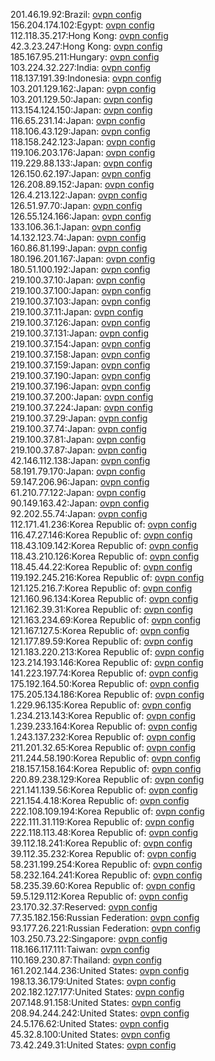 201.46.19.92:Brazil: [ovpn config](vpn/201_46_19_92.ovpn)  
156.204.174.102:Egypt: [ovpn config](vpn/156_204_174_102.ovpn)  
112.118.35.217:Hong Kong: [ovpn config](vpn/112_118_35_217.ovpn)  
42.3.23.247:Hong Kong: [ovpn config](vpn/42_3_23_247.ovpn)  
185.167.95.211:Hungary: [ovpn config](vpn/185_167_95_211.ovpn)  
103.224.32.227:India: [ovpn config](vpn/103_224_32_227.ovpn)  
118.137.191.39:Indonesia: [ovpn config](vpn/118_137_191_39.ovpn)  
103.201.129.162:Japan: [ovpn config](vpn/103_201_129_162.ovpn)  
103.201.129.50:Japan: [ovpn config](vpn/103_201_129_50.ovpn)  
113.154.124.150:Japan: [ovpn config](vpn/113_154_124_150.ovpn)  
116.65.231.14:Japan: [ovpn config](vpn/116_65_231_14.ovpn)  
118.106.43.129:Japan: [ovpn config](vpn/118_106_43_129.ovpn)  
118.158.242.123:Japan: [ovpn config](vpn/118_158_242_123.ovpn)  
119.106.203.176:Japan: [ovpn config](vpn/119_106_203_176.ovpn)  
119.229.88.133:Japan: [ovpn config](vpn/119_229_88_133.ovpn)  
126.150.62.197:Japan: [ovpn config](vpn/126_150_62_197.ovpn)  
126.208.89.152:Japan: [ovpn config](vpn/126_208_89_152.ovpn)  
126.4.213.122:Japan: [ovpn config](vpn/126_4_213_122.ovpn)  
126.51.97.70:Japan: [ovpn config](vpn/126_51_97_70.ovpn)  
126.55.124.166:Japan: [ovpn config](vpn/126_55_124_166.ovpn)  
133.106.36.1:Japan: [ovpn config](vpn/133_106_36_1.ovpn)  
14.132.123.74:Japan: [ovpn config](vpn/14_132_123_74.ovpn)  
160.86.81.199:Japan: [ovpn config](vpn/160_86_81_199.ovpn)  
180.196.201.167:Japan: [ovpn config](vpn/180_196_201_167.ovpn)  
180.51.100.192:Japan: [ovpn config](vpn/180_51_100_192.ovpn)  
219.100.37.10:Japan: [ovpn config](vpn/219_100_37_10.ovpn)  
219.100.37.100:Japan: [ovpn config](vpn/219_100_37_100.ovpn)  
219.100.37.103:Japan: [ovpn config](vpn/219_100_37_103.ovpn)  
219.100.37.11:Japan: [ovpn config](vpn/219_100_37_11.ovpn)  
219.100.37.126:Japan: [ovpn config](vpn/219_100_37_126.ovpn)  
219.100.37.131:Japan: [ovpn config](vpn/219_100_37_131.ovpn)  
219.100.37.154:Japan: [ovpn config](vpn/219_100_37_154.ovpn)  
219.100.37.158:Japan: [ovpn config](vpn/219_100_37_158.ovpn)  
219.100.37.159:Japan: [ovpn config](vpn/219_100_37_159.ovpn)  
219.100.37.190:Japan: [ovpn config](vpn/219_100_37_190.ovpn)  
219.100.37.196:Japan: [ovpn config](vpn/219_100_37_196.ovpn)  
219.100.37.200:Japan: [ovpn config](vpn/219_100_37_200.ovpn)  
219.100.37.224:Japan: [ovpn config](vpn/219_100_37_224.ovpn)  
219.100.37.29:Japan: [ovpn config](vpn/219_100_37_29.ovpn)  
219.100.37.74:Japan: [ovpn config](vpn/219_100_37_74.ovpn)  
219.100.37.81:Japan: [ovpn config](vpn/219_100_37_81.ovpn)  
219.100.37.87:Japan: [ovpn config](vpn/219_100_37_87.ovpn)  
42.146.112.138:Japan: [ovpn config](vpn/42_146_112_138.ovpn)  
58.191.79.170:Japan: [ovpn config](vpn/58_191_79_170.ovpn)  
59.147.206.96:Japan: [ovpn config](vpn/59_147_206_96.ovpn)  
61.210.77.122:Japan: [ovpn config](vpn/61_210_77_122.ovpn)  
90.149.163.42:Japan: [ovpn config](vpn/90_149_163_42.ovpn)  
92.202.55.74:Japan: [ovpn config](vpn/92_202_55_74.ovpn)  
112.171.41.236:Korea Republic of: [ovpn config](vpn/112_171_41_236.ovpn)  
116.47.27.146:Korea Republic of: [ovpn config](vpn/116_47_27_146.ovpn)  
118.43.109.142:Korea Republic of: [ovpn config](vpn/118_43_109_142.ovpn)  
118.43.210.126:Korea Republic of: [ovpn config](vpn/118_43_210_126.ovpn)  
118.45.44.22:Korea Republic of: [ovpn config](vpn/118_45_44_22.ovpn)  
119.192.245.216:Korea Republic of: [ovpn config](vpn/119_192_245_216.ovpn)  
121.125.216.7:Korea Republic of: [ovpn config](vpn/121_125_216_7.ovpn)  
121.160.96.134:Korea Republic of: [ovpn config](vpn/121_160_96_134.ovpn)  
121.162.39.31:Korea Republic of: [ovpn config](vpn/121_162_39_31.ovpn)  
121.163.234.69:Korea Republic of: [ovpn config](vpn/121_163_234_69.ovpn)  
121.167.127.5:Korea Republic of: [ovpn config](vpn/121_167_127_5.ovpn)  
121.177.89.59:Korea Republic of: [ovpn config](vpn/121_177_89_59.ovpn)  
121.183.220.213:Korea Republic of: [ovpn config](vpn/121_183_220_213.ovpn)  
123.214.193.146:Korea Republic of: [ovpn config](vpn/123_214_193_146.ovpn)  
141.223.197.74:Korea Republic of: [ovpn config](vpn/141_223_197_74.ovpn)  
175.192.164.50:Korea Republic of: [ovpn config](vpn/175_192_164_50.ovpn)  
175.205.134.186:Korea Republic of: [ovpn config](vpn/175_205_134_186.ovpn)  
1.229.96.135:Korea Republic of: [ovpn config](vpn/1_229_96_135.ovpn)  
1.234.213.143:Korea Republic of: [ovpn config](vpn/1_234_213_143.ovpn)  
1.239.233.164:Korea Republic of: [ovpn config](vpn/1_239_233_164.ovpn)  
1.243.137.232:Korea Republic of: [ovpn config](vpn/1_243_137_232.ovpn)  
211.201.32.65:Korea Republic of: [ovpn config](vpn/211_201_32_65.ovpn)  
211.244.58.190:Korea Republic of: [ovpn config](vpn/211_244_58_190.ovpn)  
218.157.158.164:Korea Republic of: [ovpn config](vpn/218_157_158_164.ovpn)  
220.89.238.129:Korea Republic of: [ovpn config](vpn/220_89_238_129.ovpn)  
221.141.139.56:Korea Republic of: [ovpn config](vpn/221_141_139_56.ovpn)  
221.154.4.18:Korea Republic of: [ovpn config](vpn/221_154_4_18.ovpn)  
222.108.109.194:Korea Republic of: [ovpn config](vpn/222_108_109_194.ovpn)  
222.111.31.119:Korea Republic of: [ovpn config](vpn/222_111_31_119.ovpn)  
222.118.113.48:Korea Republic of: [ovpn config](vpn/222_118_113_48.ovpn)  
39.112.18.241:Korea Republic of: [ovpn config](vpn/39_112_18_241.ovpn)  
39.112.35.232:Korea Republic of: [ovpn config](vpn/39_112_35_232.ovpn)  
58.231.199.254:Korea Republic of: [ovpn config](vpn/58_231_199_254.ovpn)  
58.232.164.241:Korea Republic of: [ovpn config](vpn/58_232_164_241.ovpn)  
58.235.39.60:Korea Republic of: [ovpn config](vpn/58_235_39_60.ovpn)  
59.5.129.112:Korea Republic of: [ovpn config](vpn/59_5_129_112.ovpn)  
23.170.32.37:Reserved: [ovpn config](vpn/23_170_32_37.ovpn)  
77.35.182.156:Russian Federation: [ovpn config](vpn/77_35_182_156.ovpn)  
93.177.26.221:Russian Federation: [ovpn config](vpn/93_177_26_221.ovpn)  
103.250.73.22:Singapore: [ovpn config](vpn/103_250_73_22.ovpn)  
118.166.117.111:Taiwan: [ovpn config](vpn/118_166_117_111.ovpn)  
110.169.230.87:Thailand: [ovpn config](vpn/110_169_230_87.ovpn)  
161.202.144.236:United States: [ovpn config](vpn/161_202_144_236.ovpn)  
198.13.36.179:United States: [ovpn config](vpn/198_13_36_179.ovpn)  
202.182.127.177:United States: [ovpn config](vpn/202_182_127_177.ovpn)  
207.148.91.158:United States: [ovpn config](vpn/207_148_91_158.ovpn)  
208.94.244.242:United States: [ovpn config](vpn/208_94_244_242.ovpn)  
24.5.176.62:United States: [ovpn config](vpn/24_5_176_62.ovpn)  
45.32.8.100:United States: [ovpn config](vpn/45_32_8_100.ovpn)  
73.42.249.31:United States: [ovpn config](vpn/73_42_249_31.ovpn)  
